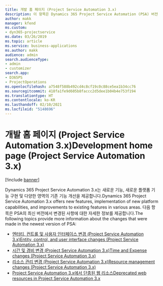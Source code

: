 ```yaml
---
title: 개발 홈 페이지 (Project Service Automation 3.x)
description: 이 항목은 Dynamics 365 Project Service Automation (PSA) 버전 3.x를 위한 개발 정보를 제공하는 항목에 대한 링크를 제공합니다.
author: makk
manager: kfend
ms.custom:
- dyn365-projectservice
ms.date: 03/26/2019
ms.topic: article
ms.service: business-applications
ms.author: makk
audience: admin
search.audienceType:
- admin
- customizer
search.app:
- D365PS
- ProjectOperations
ms.openlocfilehash: a7548f588b492cd4c8cf19c0c88ce5ea1b34cc76
ms.sourcegitcommit: 418fa1fe9d605b8faccc2d5dee1b04b4e753f194
ms.translationtype: HT
ms.contentlocale: ko-KR
ms.lasthandoff: 02/10/2021
ms.locfileid: "5148696"
---
```

# <a name="development-home-page-project-service-automation-3x"></a><span data-ttu-id="f440b-103">개발 홈 페이지 (Project Service Automation 3.x)</span><span class="sxs-lookup"><span data-stu-id="f440b-103">Development home page (Project Service Automation 3.x)</span></span>

[!include [banner](../../includes/psa-now-project-operations.md)]

<span data-ttu-id="f440b-104">Dynamics 365 Project Service Automation 3.x는 새로운 기능, 새로운 플랫폼 기능 구현 및 다양한 영역의 기존 기능 개선을 제공합니다.</span><span class="sxs-lookup"><span data-stu-id="f440b-104">Dynamics 365 Project Service Automation 3.x offers new features, implementation of new platform capabilities, and improvements to existing features in various areas.</span></span> <span data-ttu-id="f440b-105">다음 항목은 PSA의 최신 버전에서 변경된 사항에 대한 자세한 정보를 제공합니다.</span><span class="sxs-lookup"><span data-stu-id="f440b-105">The following topics provide more information about the changes that were made in the newest version of PSA:</span></span>

- [<span data-ttu-id="f440b-106">엔터티, 컨트롤 및 사용자 인터페이스 변경 (Project Service Automation 3.x)</span><span class="sxs-lookup"><span data-stu-id="f440b-106">Entity, control, and user interface changes (Project Service Automation 3.x)</span></span>](../developer-guides/entity-changes-v3.x.md)
- [<span data-ttu-id="f440b-107">시간 및 경비 변경 (Project Service Automation 3.x)</span><span class="sxs-lookup"><span data-stu-id="f440b-107">Time and Expense changes (Project Service Automation 3.x)</span></span>](../developer-guides/time-expense-changes-v3.x.md)
- [<span data-ttu-id="f440b-108">리소스 관리 변경 (Project Service Automation 3.x)</span><span class="sxs-lookup"><span data-stu-id="f440b-108">Resource management changes (Project Service Automation 3.x)</span></span>](../developer-guides/resource-management-changes-v3.x.md)
- [<span data-ttu-id="f440b-109">Project Service Automation 3.x에서 단종된 웹 리소스</span><span class="sxs-lookup"><span data-stu-id="f440b-109">Deprecated web resources in Project Service Automation 3.x</span></span>](../developer-guides/web-resources-deprecated-v3.x.md)
